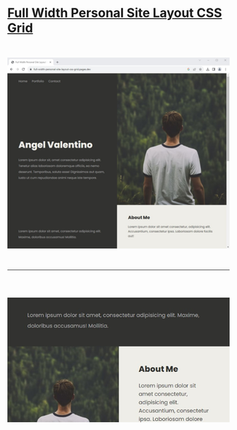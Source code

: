 # [Full Width Personal Site Layout CSS Grid](https://full-width-personal-site-layout-css-grid.pages.dev/)

<br>

![webpage screenshot](images/webpage-screenshot.jpg)

<br>
<hr>
<br>
<br>

![webpage screenshot](images/webpage-screenshot2.jpg)
